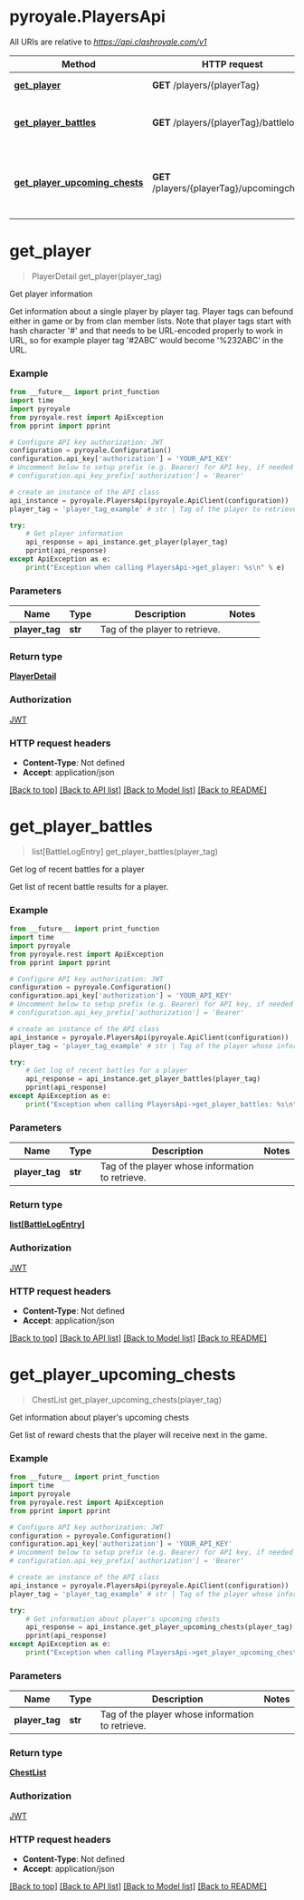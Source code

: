 # pyroyale.PlayersApi

All URIs are relative to *https://api.clashroyale.com/v1*

Method | HTTP request | Description
------------- | ------------- | -------------
[**get_player**](PlayersApi.md#get_player) | **GET** /players/{playerTag} | Get player information
[**get_player_battles**](PlayersApi.md#get_player_battles) | **GET** /players/{playerTag}/battlelog | Get log of recent battles for a player
[**get_player_upcoming_chests**](PlayersApi.md#get_player_upcoming_chests) | **GET** /players/{playerTag}/upcomingchests | Get information about player&#x27;s upcoming chests

# **get_player**
> PlayerDetail get_player(player_tag)

Get player information

Get information about a single player by player tag. Player tags can befound either in game or by from clan member lists. Note that player tags start with hash character '#' and that needs to be URL-encoded properly to work in URL, so for example player tag '#2ABC' would become '%232ABC' in the URL. 

### Example
```python
from __future__ import print_function
import time
import pyroyale
from pyroyale.rest import ApiException
from pprint import pprint

# Configure API key authorization: JWT
configuration = pyroyale.Configuration()
configuration.api_key['authorization'] = 'YOUR_API_KEY'
# Uncomment below to setup prefix (e.g. Bearer) for API key, if needed
# configuration.api_key_prefix['authorization'] = 'Bearer'

# create an instance of the API class
api_instance = pyroyale.PlayersApi(pyroyale.ApiClient(configuration))
player_tag = 'player_tag_example' # str | Tag of the player to retrieve. 

try:
    # Get player information
    api_response = api_instance.get_player(player_tag)
    pprint(api_response)
except ApiException as e:
    print("Exception when calling PlayersApi->get_player: %s\n" % e)
```

### Parameters

Name | Type | Description  | Notes
------------- | ------------- | ------------- | -------------
 **player_tag** | **str**| Tag of the player to retrieve.  | 

### Return type

[**PlayerDetail**](PlayerDetail.md)

### Authorization

[JWT](../README.md#JWT)

### HTTP request headers

 - **Content-Type**: Not defined
 - **Accept**: application/json

[[Back to top]](#) [[Back to API list]](../README.md#documentation-for-api-endpoints) [[Back to Model list]](../README.md#documentation-for-models) [[Back to README]](../README.md)

# **get_player_battles**
> list[BattleLogEntry] get_player_battles(player_tag)

Get log of recent battles for a player

Get list of recent battle results for a player. 

### Example
```python
from __future__ import print_function
import time
import pyroyale
from pyroyale.rest import ApiException
from pprint import pprint

# Configure API key authorization: JWT
configuration = pyroyale.Configuration()
configuration.api_key['authorization'] = 'YOUR_API_KEY'
# Uncomment below to setup prefix (e.g. Bearer) for API key, if needed
# configuration.api_key_prefix['authorization'] = 'Bearer'

# create an instance of the API class
api_instance = pyroyale.PlayersApi(pyroyale.ApiClient(configuration))
player_tag = 'player_tag_example' # str | Tag of the player whose information to retrieve. 

try:
    # Get log of recent battles for a player
    api_response = api_instance.get_player_battles(player_tag)
    pprint(api_response)
except ApiException as e:
    print("Exception when calling PlayersApi->get_player_battles: %s\n" % e)
```

### Parameters

Name | Type | Description  | Notes
------------- | ------------- | ------------- | -------------
 **player_tag** | **str**| Tag of the player whose information to retrieve.  | 

### Return type

[**list[BattleLogEntry]**](BattleLogEntry.md)

### Authorization

[JWT](../README.md#JWT)

### HTTP request headers

 - **Content-Type**: Not defined
 - **Accept**: application/json

[[Back to top]](#) [[Back to API list]](../README.md#documentation-for-api-endpoints) [[Back to Model list]](../README.md#documentation-for-models) [[Back to README]](../README.md)

# **get_player_upcoming_chests**
> ChestList get_player_upcoming_chests(player_tag)

Get information about player's upcoming chests

Get list of reward chests that the player will receive next in the game. 

### Example
```python
from __future__ import print_function
import time
import pyroyale
from pyroyale.rest import ApiException
from pprint import pprint

# Configure API key authorization: JWT
configuration = pyroyale.Configuration()
configuration.api_key['authorization'] = 'YOUR_API_KEY'
# Uncomment below to setup prefix (e.g. Bearer) for API key, if needed
# configuration.api_key_prefix['authorization'] = 'Bearer'

# create an instance of the API class
api_instance = pyroyale.PlayersApi(pyroyale.ApiClient(configuration))
player_tag = 'player_tag_example' # str | Tag of the player whose information to retrieve. 

try:
    # Get information about player's upcoming chests
    api_response = api_instance.get_player_upcoming_chests(player_tag)
    pprint(api_response)
except ApiException as e:
    print("Exception when calling PlayersApi->get_player_upcoming_chests: %s\n" % e)
```

### Parameters

Name | Type | Description  | Notes
------------- | ------------- | ------------- | -------------
 **player_tag** | **str**| Tag of the player whose information to retrieve.  | 

### Return type

[**ChestList**](ChestList.md)

### Authorization

[JWT](../README.md#JWT)

### HTTP request headers

 - **Content-Type**: Not defined
 - **Accept**: application/json

[[Back to top]](#) [[Back to API list]](../README.md#documentation-for-api-endpoints) [[Back to Model list]](../README.md#documentation-for-models) [[Back to README]](../README.md)

